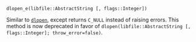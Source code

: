```
dlopen_e(libfile::AbstractString [, flags::Integer])
```

Similar to [`dlopen`](@ref), except returns `C_NULL` instead of raising errors. This method is now deprecated in favor of `dlopen(libfile::AbstractString [, flags::Integer]; throw_error=false)`.
